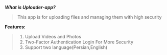 

***What is Uploader-app?***
>This app is for uploading files and managing them with high security

**Features:**

>1. Upload Videos and Photos 
>2. Two-Factor Authentication Login For More Security
>3. Support two language(Persian,English)
